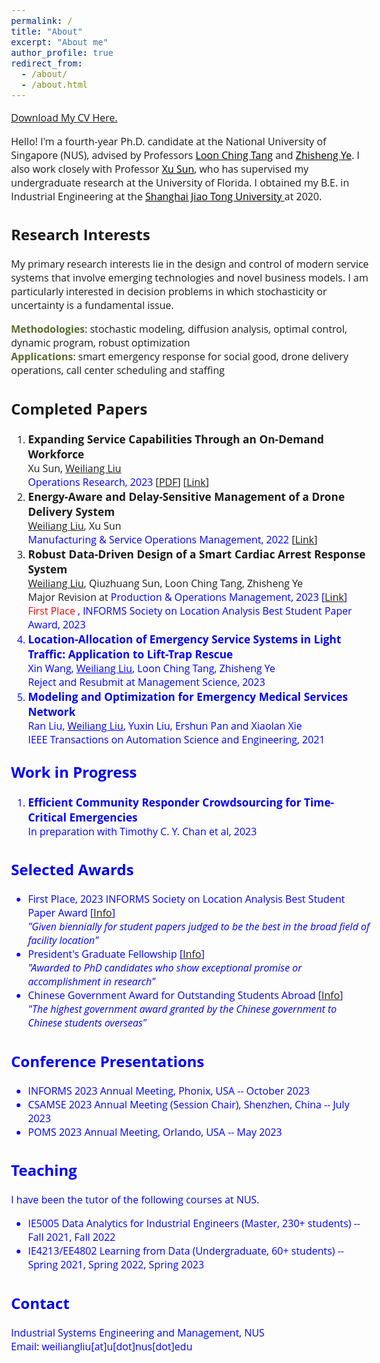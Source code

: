 ```yaml
---
permalink: /
title: "About"
excerpt: "About me"
author_profile: true
redirect_from: 
  - /about/
  - /about.html
---  
```


<head>
<style>
@import url('https://fonts.googleapis.com/css2?family=Open+Sans&display=swap');
</style>
<style>
.circle {
      width: 10px;
      height: 10px;
      background-color: #000;
      border-radius: 50%;
    }
</style>
</head>

<!-- <body style="font-family: sans-serif; font-size: 9pt;"> -->
<body style="font-family: Open Sans; font-style: normal; font-size: 12pt;">
<!-- <body> -->

<!-- <h2 style="margin-top: 1em;">Info</h2>  
<p style="margin-top: 1em;">
  Ph.D. Candidate  <br>
  Dept. of Industrial Systems Engineering and Management  <br>
  National University of Singapore (NUS) <br>
  Email: weiliangliu[at]u[dot]nus.edu <br>
</p>-->

<p>  <a href="http://weiliangliu-nus.github.io/files/WeiliangLiu_Academic_CV.pdf" target="_blank">Download My CV Here.</a>
</p>


<!-- <h2>About Me</h2>-->

<p>
Hello! I'm a fourth-year Ph.D. candidate at the National University of Singapore (NUS), advised by Professors <a href="https://cde.nus.edu.sg/isem/staff/tang-loon-ching/" target="_blank" style="color: rgb(0, 0, 0);">Loon Ching Tang</a> and <a href="https://cde.nus.edu.sg/isem/staff/ye-zhisheng/" target="_blank" style="color: rgb(0, 0, 0)">Zhisheng Ye</a>. I also work closely with Professor <a href="https://www.ise.ufl.edu/sun/" target="_blank" style="color: rgb(0, 0, 0);">Xu Sun</a>, who has supervised my undergraduate research at the University of Florida.
I obtained my B.E. in Industrial Engineering at the <a href="https://en.sjtu.edu.cn/" target="_blank" style="color: rgb(0, 0, 0);"> Shanghai Jiao Tong University </a> at 2020.
</p>

<h2>Research Interests</h2>
<p>
My primary research interests lie in the design and control of modern service systems that involve emerging technologies and novel business models.
I am particularly interested in decision problems in which stochasticity or uncertainty is a fundamental issue. </p>
<p>
<b><font color="#556B2F">Methodologies</font></b>: stochastic modeling, diffusion analysis, optimal control, dynamic program, robust optimization<br>
<b><font color="#556B2F">Applications</font></b>: smart emergency response for social good, drone delivery operations, call center scheduling and staffing
</p>

<!--<p>
I have been particularly interested in service systems that involves emerging technologies and novel bussiness models such as drones, volunteer crowdsroucing Apps and on-demand workforce, and I seek to provide insights into the rich interactions between different entities and between different control levers in these systems.
</p>-->


<!--<h2>Research Papers</h2>
<p style="margin-top: 1em;">
A list of my research papers <a href="https://weiliangliu-nus.github.io/research/" target="_blank">can be found here.</a>
</p>-->

<h2>Completed Papers</h2>
<ol style="margin-top: 0em; margin-bottom: 1.4em;">
<!--  -->
<li><span style="font-size: 13pt; font-weight: bold;">Expanding Service Capabilities Through an On-Demand Workforce</span> <br>
	Xu Sun, <u>Weiliang Liu</u><br>
	<font color="blue">Operations Research, 2023</font> [<a href="http://weiliangliu-nus.github.io/files/Expanding_Service_Capabilities_Through_an_On_Demand_Workforce.pdf" target="_blank">PDF</a>] [<a href="https://pubsonline.informs.org/doi/epdf/10.1287/opre.2021.0651" target="_blank">Link</a>]<br>
  </li>
  <!--  -->
	<li><span style="font-size: 13pt; font-weight: bold;">Energy-Aware and Delay-Sensitive Management of a Drone Delivery System</span> <br>
	<u>Weiliang Liu</u>, Xu Sun<br>
	<font color="blue">Manufacturing & Service Operations Management, 2022</font> [<a href="https://pubsonline.informs.org/doi/pdf/10.1287/msom.2021.1056" target="_blank">Link</a>]</li>
	 <!--  -->
	<li><span style="font-size: 13pt; font-weight: bold;">Robust Data-Driven Design of a Smart Cardiac Arrest Response System</span> <br>
	<u>Weiliang Liu</u>, Qiuzhuang Sun, Loon Ching Tang, Zhisheng Ye<br>
	Major Revision at <font color="blue"> Production & Operations Management, 2023 [<a href="https://papers.ssrn.com/sol3/papers.cfm?abstract_id=4590433" target="_blank">Link</a>]<br>
	<font color="red"> First Place </font>, INFORMS Society on Location Analysis Best Student Paper Award, 2023
	</li>
  <!--  -->
	<li><span style="font-size: 13pt; font-weight: bold;">Location-Allocation of Emergency Service Systems in Light Traffic: Application to Lift-Trap Rescue</span> <br>
	Xin Wang, <u>Weiliang Liu</u>, Loon Ching Tang, Zhisheng Ye<br>
	Reject and Resubmit at <font color="blue"> Management Science, 2023</font></li>
  <!--  -->
	<li><span style="font-size: 13pt; font-weight: bold;">Modeling and Optimization for Emergency Medical Services Network</span> <br>
	Ran Liu, <u>Weiliang Liu</u>, Yuxin Liu, Ershun Pan and Xiaolan Xie<br>
	<font color="blue">IEEE Transactions on Automation Science and Engineering, 2021</font> </li>
</ol>

<h2 style="margin-top: 1em;">Work in Progress</h2>
<ol style="margin-top: 0em; margin-bottom: 1.2em;">
	<li><span style="font-size: 13pt; font-weight: bold;">Efficient Community Responder Crowdsourcing for Time-Critical Emergencies</span> <br>
	In preparation with Timothy C. Y. Chan et al, 2023
	 </li>
</ol>

<h2>Selected Awards</h2>
<p style="margin-top: 1em;">
<ul>
<li>First Place, 2023 INFORMS Society on Location Analysis Best Student Paper Award [<a href="https://www.informs.org/Recognizing-Excellence/Community-Prizes/Section-on-Location-Analysis/Best-Student-Paper-Award" target="_blank">Info</a>]<br>
<em>
"Given biennially for student papers judged to be the best in the broad field of facility location"
</em>
	</li>
	<li>President's Graduate Fellowship [<a href="https://nusgs.nus.edu.sg/scholarships-list/?pgf%22%20\t%20%22_blank" target="_blank">Info</a>]<br>
	<em>"Awarded to PhD candidates who show exceptional promise or accomplishment in research"</em>
	</li>
  <li> Chinese Government Award for Outstanding Students Abroad [<a href="https://en.wikipedia.org/wiki/Chinese_government_award_for_outstanding_self-financed_students_abroad" target="_blank">Info</a>]<br>
  <em>"The highest government award granted by the Chinese government to Chinese students overseas"</em>
  </li>
</ul>
</p>


<h2>Conference Presentations</h2>
<p style="margin-top: 1em;">
<ul>
	<li>INFORMS 2023 Annual Meeting, Phonix, USA -- October 2023</li>
	<li> CSAMSE 2023 Annual Meeting (Session Chair), Shenzhen, China -- July 2023</li>
	<li> POMS 2023 Annual Meeting, Orlando, USA -- May 2023</li>
</ul>
</p>

<h2>Teaching</h2>
<p style="margin-top: 1em;">
I have been the tutor of the following courses at NUS.
<ul>
	<li>IE5005 Data Analytics for Industrial Engineers (Master, 230+ students) -- Fall 2021, Fall 2022</li>
  <li> IE4213/EE4802 Learning from Data (Undergraduate, 60+ students) -- Spring 2021, Spring 2022, Spring 2023</li>
</ul>
</p>



<h2>Contact</h2>
<p style="margin-top: 1em;">
Industrial Systems Engineering and Management, NUS <br>
<!--Engineering Drive 2, Block E1A, #06-25, Singapore, 117576 <br>-->
Email: weiliangliu[at]u[dot]nus[dot]edu <br>
</p>
</body>